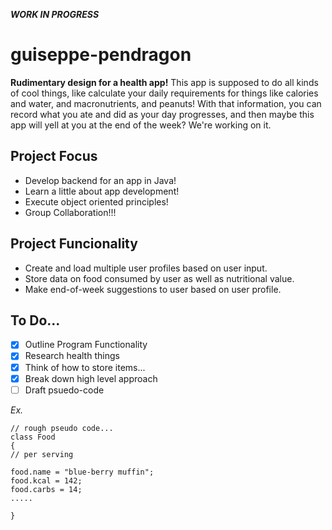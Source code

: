 ***WORK IN PROGRESS***

# guiseppe-pendragon

 **Rudimentary design for a health app!** This app is supposed to do all kinds
of cool things, like calculate your daily requirements for things like calories and water,
and macronutrients, and peanuts! With that information, you can record what you ate and did as your day
progresses, and then maybe this app will yell at you at the end of the week? We're working on it.


## Project Focus
* Develop backend for an app in Java!
* Learn a little about app development!
* Execute object oriented principles!
* Group Collaboration!!!

## Project Funcionality
* Create and load multiple user profiles based on user input.
* Store data on food consumed by user as well as nutritional value.
* Make end-of-week suggestions to user based on user profile.

## To Do...
- [x] Outline Program Functionality
- [x] Research health things
- [x] Think of how to store items...
- [x] Break down high level approach
- [ ] Draft psuedo-code

*Ex.*
    
    // rough pseudo code...
    class Food 
    {
    // per serving

    food.name = "blue-berry muffin";
    food.kcal = 142;
    food.carbs = 14;
    .....

    }

    


